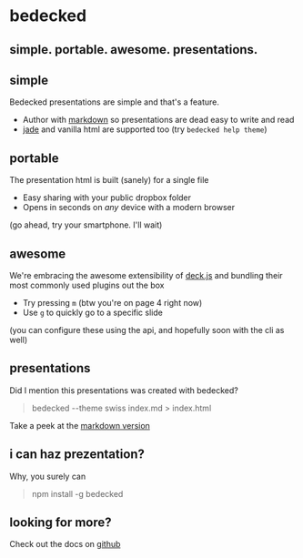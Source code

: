 # bedecked
## simple. portable. awesome. presentations.


## simple

Bedecked presentations are simple and that's a feature.

- Author with [markdown](http://daringfireball.net/projects/markdown/) so
  presentations are dead easy to write and read
- [jade](http://jade-lang.com/) and vanilla html are supported too (try `bedecked help theme`)


## portable

The presentation html is built (sanely) for a single file

- Easy sharing with your public dropbox folder
- Opens in seconds on _any_ device with a modern browser

(go ahead, try your smartphone. I'll wait)


## awesome

We're embracing the awesome extensibility of [deck.js](https://github.com/imakewebthings/deck.js) and bundling their most commonly used plugins out the box

- Try pressing `m` (btw you're on page 4 right now)
- Use `g` to quickly go to a specific slide

(you can configure these using the api, and hopefully soon with the cli as well)


## presentations

Did I mention this presentations was created with bedecked?

> bedecked --theme swiss index.md > index.html

Take a peek at the [markdown version](http://jtrussell.github.io/bedecked/index.md)


## i can haz prezentation?

Why, you surely can

> npm install -g bedecked


## looking for more?

Check out the docs on [github](https://github.com/jtrussell/bedecked)
